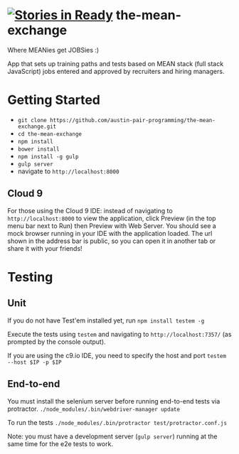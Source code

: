 [![Stories in Ready](https://badge.waffle.io/austin-pair-programming/the-mean-exchange.png?label=ready&title=Ready)](https://waffle.io/austin-pair-programming/the-mean-exchange)
the-mean-exchange
=================

Where MEANies get JOBSies :)

App that sets up training paths and tests based on MEAN stack (full stack JavaScript) jobs
entered and approved by recruiters and hiring managers.


Getting Started
===============

* `git clone https://github.com/austin-pair-programming/the-mean-exchange.git`
* `cd the-mean-exchange`
* `npm install`
* `bower install`
* `npm install -g gulp`
* `gulp server`
* navigate to `http://localhost:8000`

Cloud 9
-------

For those using the Cloud 9 IDE:
instead of navigating to `http://localhost:8000` to view the application,
click Preview (in the top menu bar next to Run) then Preview with Web Server.
You should see a mock browser running in your IDE with the application loaded.
The url shown in the address bar is public, so you can open it in another tab
or share it with your friends!

Testing
=======

Unit
----

If you do not have Test'em installed yet, run
`npm install testem -g`

Execute the tests using 
`testem`
and navigating to `http://localhost:7357/` (as prompted by the console output).

If you are using the c9.io IDE, you need to specify the host and port 
`testem --host $IP -p $IP`

End-to-end
----------

You must install the selenium server before running end-to-end tests via protractor. 
`./node_modules/.bin/webdriver-manager update`

To run the tests 
`./node_modules/.bin/protractor test/protractor.conf.js`

Note: you must have a development server (`gulp server`) running at the same time for the e2e tests to work.
